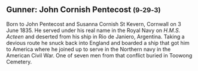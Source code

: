 ## Gunner: John Cornish Pentecost <small>(9‑29‑3)</small>

Born to John Pentecost and Susanna Cornish St Kevern, Cornwall on 3 June 1835. He served under his real name in the Royal Navy on *H.M.S. Acteen* and deserted from his ship in Rio de Janiero, Argentina. Taking a devious route he snuck back into England and boarded a ship that got him to America where he joined up to serve in the Northern navy in the American Civil War. One of seven men from that conflict buried in Toowong Cemetery.

<!--
Ship name could be wrong https://en.wikipedia.org/wiki/List_of_ship_names_of_the_Royal_Navy_(A) 
-->
